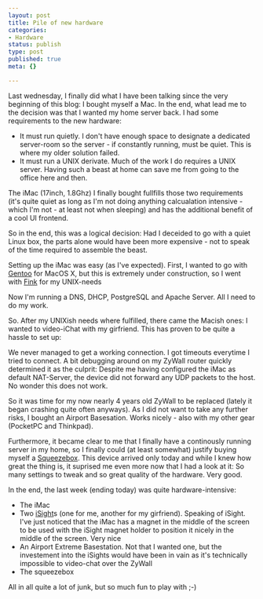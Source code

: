 ```yaml
---
layout: post
title: Pile of new hardware
categories:
- Hardware
status: publish
type: post
published: true
meta: {}

---
```

<p>Last wednesday, I finally did what I have been talking since the very beginning of this blog: I bought myself a Mac. In the end, what lead me to the decision was that I wanted my home server back. I had some requirements to the new hardware:</p>
<ul>
 <li>It must run quietly. I don't have enough space to designate a dedicated server-room so the server - if constantly running, must be quiet. This is where my older solution failed.</li>
 <li>It must run a UNIX derivate. Much of the work I do requires a UNIX server. Having such a beast at home can save me from going to the office here and then.</li>
</ul>
<p>The iMac (17inch, 1.8Ghz) I finally bought fullfills those two requirements (it's quite quiet as long as I'm not doing anything calcualation intensive - which I'm not - at least not when sleeping) and has the additional benefit of a cool UI frontend.</p>
<p>So in the end, this was a logical decision: Had I deceided to go with a quiet Linux box, the parts alone would have been more expensive - not to speak of the time required to assemble the beast.</p>
<p>Setting up the iMac was easy (as I've expected). First, I wanted to go with <a href="http://www.gentoo.org">Gentoo</a> for MacOS X, but this is extremely under construction, so I went with <a href="http://fink.sf.net">Fink</a> for my UNIX-needs</p>
<p>Now I'm running a DNS, DHCP, PostgreSQL and Apache Server. All I need to do my work.</p>
<p>So. After my UNIXish needs where fulfilled, there came the Macish ones: I wanted to video-iChat with my girfriend. This has proven to be quite a hassle to set up:</p>
<p>We never managed to get a working connection. I got timeouts everytime I tried to connect. A bit debugging around on my ZyWall router quickly determined it as the culprit: Despite me having configured the iMac as default NAT-Server, the device did not forward any UDP packets to the host. No wonder this does not work.</p>
<p>So it was time for my now nearly 4 years old ZyWall to be replaced (lately it began crashing quite often anyways). As I did not want to take any further risks, I bought an Airport Basesation. Works nicely - also with my other gear (PocketPC and Thinkpad).</p>
<p>Furthermore, it became clear to me that I finally have a continously running server in my home, so I finally could (at least somewhat) justify buying myself a <a href="http://www.slimp3.com">Squeezebox</a>. This device arrived only today and while I knew how great the thing is, it suprised me even more now that I had a look at it: So many settings to tweak and so great quality of the hardware. Very good.</p>
<p>In the end, the last week (ending today) was quite hardware-intensive:</p>
<ul>
 <li>The iMac</li>
 <li>Two <a href="http://www.apple.com/isight/">iSight</a>s (one for me, another for my girfriend). Speaking of iSight. I've just noticed that the iMac has a magnet in the middle of the screen to be used with the iSight magnet holder to position it nicely in the middle of the screen. Very nice</l>
 <li>An Airport Extreme Basestation. Not that I wanted one, but the investement into the iSights would have been in vain as it's technically impossible to video-chat over the ZyWall</li>
 <li>The squeezebox</li>
</ul>
<p>All in all quite a lot of junk, but so much fun to play with ;-)</p>
